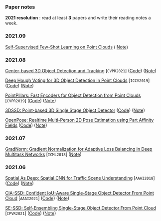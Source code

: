 ### Paper notes

**2021 resolution** : read at least **3** papers and write their reading notes a week.

### 2021.09
[Self-Supervised Few-Shot Learning on Point Clouds](https://arxiv.org/abs/2009.14168) ( [Note](./PaperNotes/10_self_supervised_few-shot_learning_on_point_clouds.md))

### 2021.08

[Center-based 3D Object Detection and Tracking](https://arxiv.org/abs/2006.11275) [`CVPR2021`] ([Code](https://github.com/tianweiy/CenterPoint)) ([Note](./PaperNotes/09_centerpoint.md))

[Deep Hough Voting for 3D Object Detection in Point Clouds](https://arxiv.org/abs/1904.09664) [`ICCV2019`] ([Code](https://github.com/facebookresearch/votenet)) ([Note](./PaperNotes/08_votenet.md))

[PointPillars: Fast Encoders for Object Detection from Point Clouds](https://arxiv.org/abs/1812.05784) [`CVPR2019`] ([Code](https://github.com/nutonomy/second.pytorch)) ([Note](./PaperNotes/07_pointpillar.md))

[3DSSD: Point-based 3D Single Stage Object Detector](https://arxiv.org/abs/2002.10187) ([Code](https://github.com/dvlab-research/3DSSD)) ([Note](./PaperNotes/06_3dssd.md))

[OpenPose: Realtime Multi-Person 2D Pose Estimation using Part Affinity Fields](https://arxiv.org/abs/1812.08008) ([Code](https://github.com/CMU-Perceptual-Computing-Lab/openpose)) ([Note](./PaperNotes/05_openpose.md))

### 2021.07

[GradNorm: Gradient Normalization for Adaptive Loss Balancing in Deep Multitask Networks](https://arxiv.org/abs/1711.02257) [`ICML2018`] ([Note](./PaperNotes/04_gradnorm.md))

### 2021.06

[Spatial As Deep: Spatial CNN for Traffic Scene Understanding](https://arxiv.org/pdf/1712.06080.pdf) [`AAAI2018`] ([Code](https://github.com/XingangPan/SCNN)) ([Note](./PaperNotes/03_scnn.md))

[CIA-SSD: Confident IoU-Aware Single-Stage Object Detector From Point Cloud](https://arxiv.org/pdf/2012.03015.pdf) [`AAAI2021`] ([Code](https://github.com/Vegeta2020/CIA-SSD)) ([Note](./PaperNotes/02_cia-ssd.md))

[SE-SSD: Self-Ensembling Single-Stage Object Detector From Point Cloud](https://arxiv.org/abs/2104.09804) [`CPVR2021`] ([Code](https://github.com/Vegeta2020/SE-SSD)) ([Note](./PaperNotes/01_se-ssd.md))

